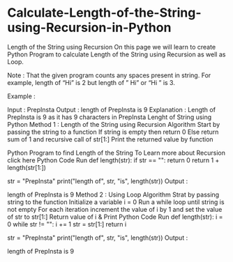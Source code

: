 # Calculate-Length-of-the-String-using-Recursion-in-Python

Length of the String using Recursion
On this page we will learn to create Python Program to calculate Length of the String using Recursion as well as Loop.

Note : That the given program counts any spaces present in string. For example, length of “Hi” is 2 but length of ” Hi” or “Hi ” is 3.

Example :

Input : PrepInsta
Output : length of PrepInsta is 9
Explanation : Length of PrepInsta is 9 as it has 9 characters in PrepInsta
Lenght of String using Python
Method 1 : Length of the String using Recursion
Algorithm
Start by passing the string to a function
If string is empty then return 0
Else return sum of 1 and recursive call of str[1:]
Print the returned value by function

Python Program to find Length of the String
To Learn more about Recursion   click here
Python Code
Run
def length(str):
    if str == "":
        return 0
    return 1 + length(str[1:])


str = "PrepInsta"
print("length of", str, "is", length(str))
Output :

length of PrepInsta is 9
Method 2 : Using Loop
Algorithm
Strat by passing string to the function
Initialize a variable i = 0
Run a while loop until string is not empty
For each iteration increment the value of i by 1 and set the value of str to str[1:]
Return value of i & Print
Python Code
Run
def length(str):
    i = 0
    while str != "":
        i += 1
        str = str[1:]
    return i


str = "PrepInsta"
print("length of", str, "is", length(str))
Output :

length of PrepInsta is 9
